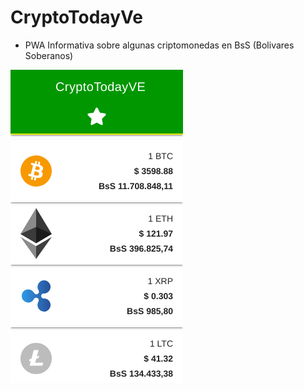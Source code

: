 # CryptoTodayVe
- PWA Informativa sobre algunas criptomonedas en BsS (Bolivares Soberanos)

![Alt text](/screenshot/app.png?raw=true "CryptoTodayVe")
